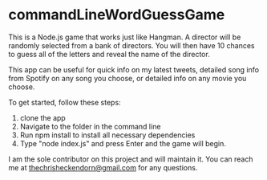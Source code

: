 # commandLineWordGuessGame

This is a Node.js game that works just like Hangman. A director will be randomly selected from a bank of directors. You will then have 10 chances to guess all of the letters and reveal the name of the director. 

This app can be useful for quick info on my latest tweets, detailed song info from Spotify on any song you choose, or detailed info on any movie you choose. 

To get started, follow these steps:
1. clone the app
1. Navigate to the folder in the command line
1. Run npm install to install all necessary dependencies
1. Type "node index.js" and press Enter and the game will begin.

I am the sole contributor on this project and will maintain it. You can reach me at thechrisheckendorn@gmail.com for any questions.
